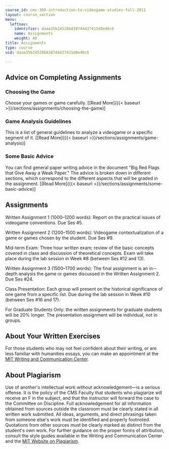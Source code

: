 ```yaml
---
course_id: cms-300-introduction-to-videogame-studies-fall-2011
layout: course_section
menu:
  leftnav:
    identifier: daaa35b24528b838744437415d0e46c6
    name: Assignments
    weight: 40
title: Assignments
type: course
uid: daaa35b24528b838744437415d0e46c6

---
```


Advice on Completing Assignments
--------------------------------

### Choosing the Game

Choose your games or game carefully. \[[Read More]({{< baseurl >}}/sections/assignments/choosing-the-game)\]

### Game Analysis Guidelines

This is a list of general guidelines to analyze a videogame or a specific segment of it. \[[Read More]({{< baseurl >}}/sections/assignments/game-analysis)\]

### Some Basic Advice

You can find general paper writing advice in the document "Big Red Flags that Give Away a Weak Paper." The advice is broken down in different sections, which correspond to the different aspects that will be graded in the assignment. \[[Read More]({{< baseurl >}}/sections/assignments/some-basic-advice)\]

Assignments
-----------

Written Assignment 1 (1000–1200 words): Report on the practical issues of videogame conventions. Due Ses #5.

Written Assignment 2 (1200–1500 words): Videogame contextualization of a game or games chosen by the student. Due Ses #9.

Mid-term Exam: Three hour written exam; review of the basic concepts covered in class and discussion of theoretical concepts. Exam will take place during the lab session in Week #8 (between Ses #12 and 13).

Written Assignment 3 (1500–1700 words): The final assignment is an in-­depth analysis the game or games discussed in the Written Assignment 2. Due Ses #24.

Class Presentation: Each group will present on the historical significance of one game from a specific list. Due during the lab session in Week #10 (between Ses #16 and 17).

For Graduate Students Only: the written assignments for graduate students will be 20% longer. The presentation assignment will be individual, not in groups.

About Your Written Exercises
----------------------------

For those students who may not feel confident about their writing, or are less familiar with humanities essays, you can make an appointment at the [MIT Writing and Communication Center](http://cmsw.mit.edu/writing-and-communication-center/).

About Plagiarism
----------------

Use of another's intellectual work without acknowledgement—is a serious offense. It is the policy of the CMS Faculty that students who plagiarize will receive an F in the subject, and that the instructor will forward the case to the Committee on Discipline. Full acknowledgement for all information obtained from sources outside the classroom must be clearly stated in all written work submitted. All ideas, arguments, and direct phrasings taken from someone else's work must be identified and properly footnoted. Quotations from other sources must be clearly marked as distinct from the student's own work. For further guidance on the proper forms of attribution, consult the style guides available in the Writing and Communication Center and the [MIT Website on Plagiarism](http://cmsw.mit.edu/writing-and-communication-center/avoiding-plagiarism/).